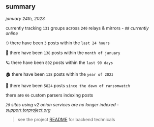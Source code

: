 
## summary
_january 24th, 2023_

currently tracking `131` groups across `240` relays & mirrors - _`88` currently online_

⏲ there have been `3` posts within the `last 24 hours`

🦈 there have been `138` posts within the `month of january`

🪐 there have been `802` posts within the `last 90 days`

🏚 there have been `138` posts within the `year of 2023`

🦕 there have been `5824` posts `since the dawn of ransomwatch`

there are `66` custom parsers indexing posts

_`20` sites using v2 onion services are no longer indexed - [support.torproject.org](https://support.torproject.org/onionservices/v2-deprecation/)_

> see the project [README](https://github.com/joshhighet/ransomwatch#ransomwatch--) for backend technicals
